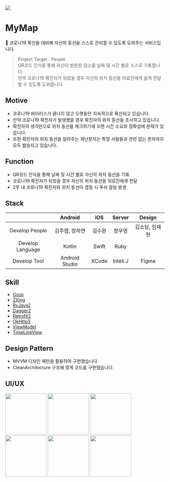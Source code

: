 <img src="https://user-images.githubusercontent.com/49600974/104805868-8216f700-5816-11eb-9a47-5bb00aa3b859.png"></img>

# MyMap
🧭 코로나19 확산을 대비해 자신의 동선을 스스로 관리할 수 있도록 도와주는 서비스입니다.

> Project Target : People<br/>
> QR코드 인식을 통해 자신이 방문한 장소를 날짜 및 시간 별로 스스로 기록합니다.<br/>
> 만약 코로나19 확진자가 되었을 경우 자신의 위치 동선을 의료진에게 쉽게 전달할 수 있도록 도와줍니다.

## Motive
- 코로나19 바이러스가 끝나지 않고 오랫동안 지속적으로 확산되고 있습니다.
- 만약 코로나19 확진자가 발생했을 경우 확진자의 위치 동선을 조사하고 있습니다.
- 확진자의 생각만으로 위치 동선를 체크하기에 오랜 시간 소요와 정확성에 문제가 있습니다.
- 또한 확진자의 위치 동선을 알려주는 재난문자는 특정 사람들과 관련 없는 문자까지 모두 발송되고 있습니다.

## Function
- QR코드 인식을 통해 날짜 및 시간 별로 자신의 위치 동선을 기록
- 코로나19 확진자가 되었을 경우 자신의 위치 동선을 의료진에게 전달
- 2주 내 코로나19 확진자와 위치 동선이 겹칠 시 푸쉬 알림 발생

## Stack
|                      | Android     | iOS        | Server | Design  |
|:--------------------:|:---------------:|:------------------:|:-----:|:----:|
| Develop People | 김주엽, 정하연 | 김수완       | 정우영 | 김소담, 임재현 |
| Develop Language | Kotlin| Swift | Ruby | |
| Develop Tool     | Android Studio  | XCode | Inteli J | Figma|

## Skill
- <a href="https://github.com/google/gson">Gson</a>
- <a href="https://github.com/journeyapps/zxing-android-embedded">ZXing</a>
- <a href="https://github.com/ReactiveX/RxJava">RxJava2</a>
- <a href="https://github.com/google/dagger">Dagger2</a>
- <a href="https://github.com/square/retrofit">Retrofit2</a>
- <a href="https://github.com/square/okhttp">OkHttp3</a>
- <a href="https://developer.android.com/jetpack/androidx/releases/lifecycle?hl=ko">ViewModel</a>
- <a href="https://github.com/vipulasri/Timeline-View">TimeLineView</a>

## Design Pattern
- MVVM 디자인 패턴을 활용하여 구현했습니다.
- CleanArchitecture 구조에 맞게 코드를 구현했습니다.

## UI/UX
<div>
<img width="130" src="https://user-images.githubusercontent.com/49600974/100354163-0d53e780-3033-11eb-96b2-3f28618bcbb4.jpeg"></img>
<img width="130" src="https://user-images.githubusercontent.com/49600974/100354323-560ba080-3033-11eb-9ab9-20522d31a3e9.jpeg"></img>
<img width="130" src="https://user-images.githubusercontent.com/49600974/100354207-1fce2100-3033-11eb-8230-68b3723bfbf2.jpeg"></img>
<img width="130" src="https://user-images.githubusercontent.com/49600974/100354224-278dc580-3033-11eb-917f-a788233ae081.jpeg"></img>
<img width="130" src="https://user-images.githubusercontent.com/49600974/100354246-2fe60080-3033-11eb-85c2-f3553b516084.jpeg"></img>
<img width="130" src="https://user-images.githubusercontent.com/49600974/100354247-31172d80-3033-11eb-9d10-c36b4b66f764.jpeg"></img>
</div>
